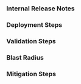 <!-- Please provide Internal Release Notes and any other appropriate fields.
-->

### Internal Release Notes
<!-- What problem does this solve, or, why is the change needed? What systems will be affected?  -->

### Deployment Steps
<!-- What manual steps does this release require to deploy? Does anyone need to be notified when this is released? -->

### Validation Steps
<!-- How will the deployer know that this change works as anticipated? (metrics, logs?)-->

### Blast Radius
<!-- How impactful could this change be, P1/2/3/4? Would you consider it a breaking change, meaning no rollback possible? -->

### Mitigation Steps
<!-- Can we rollback this change? Roll forwards? Flip a feature gate? What are steps should be taken to Mitigate if an issue arises? -->


